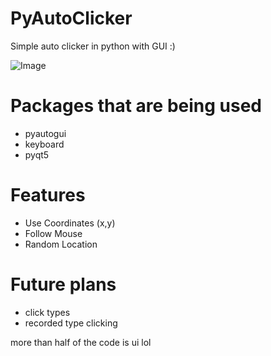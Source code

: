 # PyAutoClicker

Simple auto clicker in python with GUI :)

![Image](https://i.imgur.com/GK0VzKl.png)

# Packages that are being used
* pyautogui
* keyboard
* pyqt5

# Features
* Use Coordinates (x,y)
* Follow Mouse
* Random Location


# Future plans
* click types
* recorded type clicking

more than half of the code is ui lol
